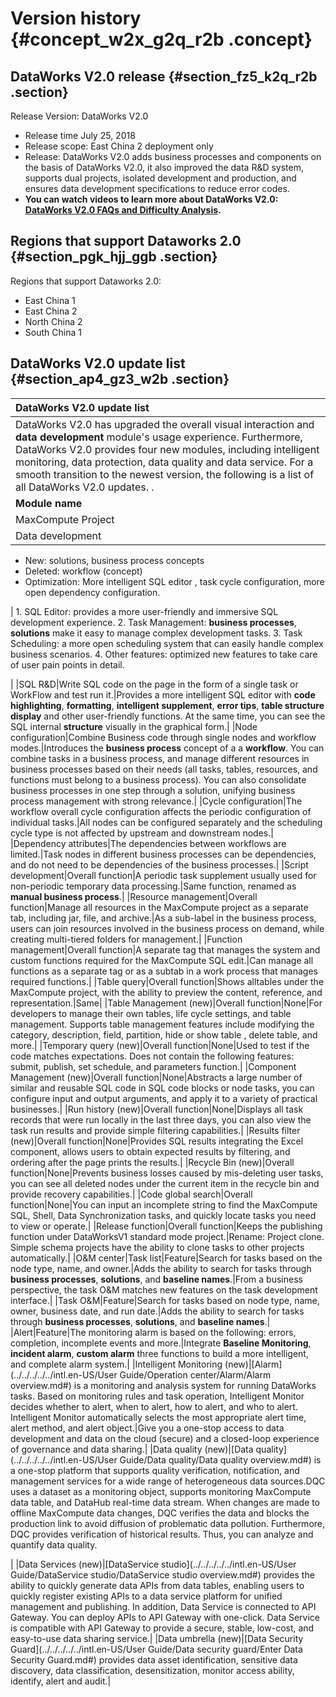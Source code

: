 # Version history {#concept_w2x_g2q_r2b .concept}

## DataWorks V2.0 release {#section_fz5_k2q_r2b .section}

Release Version: DataWorks V2.0

-   Release time July 25, 2018
-   Release scope: East China 2 deployment only
-   Release: DataWorks V2.0 adds business processes and components on the basis of DataWorks V2.0, it also improved the data R&D system, supports dual projects, isolated development and production, and ensures data development specifications to reduce error codes.
-   **You can watch videos to learn more about DataWorks V2.0: [DataWorks V2.0 FAQs and Difficulty Analysis](https://www.alibabacloud.com/help/doc-detail/97879.htm).**

## Regions that support Dataworks 2.0 {#section_pgk_hjj_ggb .section}

Regions that support Dataworks 2.0:

-   East China 1
-   East China 2
-   North China 2
-   South China 1

## DataWorks V2.0 update list {#section_ap4_gz3_w2b .section}

|DataWorks V2.0 update list|
|:-------------------------|
|DataWorks V2.0 has upgraded the overall visual interaction and **data development** module's usage experience. Furthermore, DataWorks V2.0 provides four new modules, including intelligent monitoring, data protection, data quality and data service. For a smooth transition to the newest version, the following is a list of all DataWorks V2.0 updates. .|
|**Module name**|**Sub-Module**|**Comparison**|**DataWorks V1. 0**|**DataWorks V2.0**|**Improved effects**|
|MaxCompute Project|Project Management Mode|Management methods|A DataWorks project corresponds to a MaxCompute project.|Introducing DataWorks "Standard Mode" concept. Under this mode, a project corresponds to two MaxCompute projects, including development environment and production environment.\( See [Simple mode and standard mode](../../../../../intl.en-US/Best Practices/Simple mode and standard mode.md#) \)|Isolate risks to protect code stability in production environments.|
|Data development|Task development|Overall function|Performs a single task, workflow code writing, cycle scheduling configuration. After completion, it can be submitted to the operation center for automatic scheduling.| -   Renamed: Data Development
-   New: solutions, business process concepts
-   Deleted: workflow \(concept\)
-   Optimization: More intelligent SQL editor , task cycle configuration, more open dependency configuration.

 | 1.  SQL Editor: provides a more user-friendly and immersive SQL development experience.
2.  Task Management: **business processes**, **solutions** make it easy to manage complex development tasks.
3.  Task Scheduling: a more open scheduling system that can easily handle complex business scenarios.
4.  Other features: optimized new features to take care of user pain points in detail.

 |
|SQL R&D|Write SQL code on the page in the form of a single task or WorkFlow and test run it.|Provides a more intelligent SQL editor with **code highlighting**, **formatting**, **intelligent supplement**, **error tips**, **table structure display** and other user-friendly functions. At the same time, you can see the SQL internal **structure** visually in the graphical form.|
|Node configuration|Combine Business code through single nodes and workflow modes.|Introduces the **business process** concept of a a **workflow**. You can combine tasks in a business process, and manage different resources in business processes based on their needs \(all tasks, tables, resources, and functions must belong to a business process\). You can also consolidate business processes in one step through a solution, unifying business process management with strong relevance.|
|Cycle configuration|The workflow overall cycle configuration affects the periodic configuration of individual tasks.|All nodes can be configured separately and the scheduling cycle type is not affected by upstream and downstream nodes.|
|Dependency attributes|The dependencies between workflows are limited.|Task nodes in different business processes can be dependencies, and do not need to be dependencies of the business processes.|
|Script development|Overall function|A periodic task supplement usually used for non-periodic temporary data processing.|Same function, renamed as **manual business process**.|
|Resource management|Overall function|Manage all resources in the MaxCompute project as a separate tab, including jar, file, and archive.|As a sub-label in the business process, users can join resources involved in the business process on demand, while creating multi-tiered folders for management.|
|Function management|Overall function|A separate tag that manages the system and custom functions required for the MaxCompute SQL edit.|Can manage all functions as a separate tag or as a subtab in a work process that manages required functions.|
|Table query|Overall function|Shows alltables under the MaxCompute project, with the ability to preview the content, reference, and representation.|Same|
|Table Management \(new\)|Overall function|None|For developers to manage their own tables, life cycle settings, and table management. Supports table management features include modifying the category, description, field, partition, hide or show table , delete table, and more.|
|Temporary query \(new\)|Overall function|None|Used to test if the code matches expectations. Does not contain the following features: submit, publish, set schedule, and parameters function.|
|Component Management \(new\)|Overall function|None|Abstracts a large number of similar and reusable SQL code in SQL code blocks or node tasks, you can configure input and output arguments, and apply it to a variety of practical businesses.|
|Run history \(new\)|Overall function|None|Displays all task records that were run locally in the last three days, you can also view the task run results and provide simple filtering capabilities.|
|Results filter \(new\)|Overall function|None|Provides SQL results integrating the Excel component, allows users to obtain expected results by filtering, and ordering after the page prints the results.|
|Recycle Bin \(new\)|Overall function|None|Prevents business losses caused by mis-deleting user tasks, you can see all deleted nodes under the current item in the recycle bin and provide recovery capabilities.|
|Code global search|Overall function|None|You can input an incomplete string to find the MaxCompute SQL, Shell, Data Synchronization tasks, and quickly locate tasks you need to view or operate.|
|Release function|Overall function|Keeps the publishing function under DataWorksV1 standard mode project.|Rename: Project clone. Simple schema projects have the ability to clone tasks to other projects automatically.|
|O&M center|Task list|Feature|Search for tasks based on the node type, name, and owner.|Adds the ability to search for tasks through **business processes**, **solutions**, and **baseline names**.|From a business perspective, the task O&M matches new features on the task development interface.|
|Task O&amp;M|Feature|Search for tasks based on node type, name, owner, business date, and run date.|Adds the ability to search for tasks through **business processes**, **solutions**, and **baseline names**.|
|Alert|Feature|The monitoring alarm is based on the following: errors, completion, incomplete events and more.|Integrate **Baseline Monitoring**, **incident alarm**, **custom alarm** three functions to build a more intelligent, and complete alarm system.|
|Intelligent Monitoring \(new\)|[Alarm](../../../../../intl.en-US/User Guide/Operation center/Alarm/Alarm overview.md#) is a monitoring and analysis system for running DataWorks tasks. Based on monitoring rules and task operation, Intelligent Monitor decides whether to alert, when to alert, how to alert, and who to alert. Intelligent Monitor automatically selects the most appropriate alert time, alert method, and alert object.|Give you a one-stop access to data development and data on the cloud \(secure\) and a closed-loop experience of governance and data sharing.|
|Data quality \(new\)|[Data quality](../../../../../intl.en-US/User Guide/Data quality/Data quality overview.md#) is a one-stop platform that supports quality verification, notification, and management services for a wide range of heterogeneous data sources.DQC uses a dataset as a monitoring object, supports monitoring MaxCompute data table, and DataHub real-time data stream. When changes are made to offline MaxCompute data changes, DQC verifies the data and blocks the production link to avoid diffusion of problematic data pollution. Furthermore, DQC provides verification of historical results. Thus, you can analyze and quantify data quality.

|
|Data Services \(new\)|[DataService studio](../../../../../intl.en-US/User Guide/DataService studio/DataService studio overview.md#) provides the ability to quickly generate data APIs from data tables, enabling users to quickly register existing APIs to a data service platform for unified management and publishing. In addition, Data Service is connected to API Gateway. You can deploy APIs to API Gateway with one-click. Data Service is compatible with API Gateway to provide a secure, stable, low-cost, and easy-to-use data sharing service.|
|Data umbrella \(new\)|[Data Security Guard](../../../../../intl.en-US/User Guide/Data security guard/Enter Data Security Guard.md#) provides data asset identification, sensitive data discovery, data classification, desensitization, monitor access ability, identify, alert and audit.|

